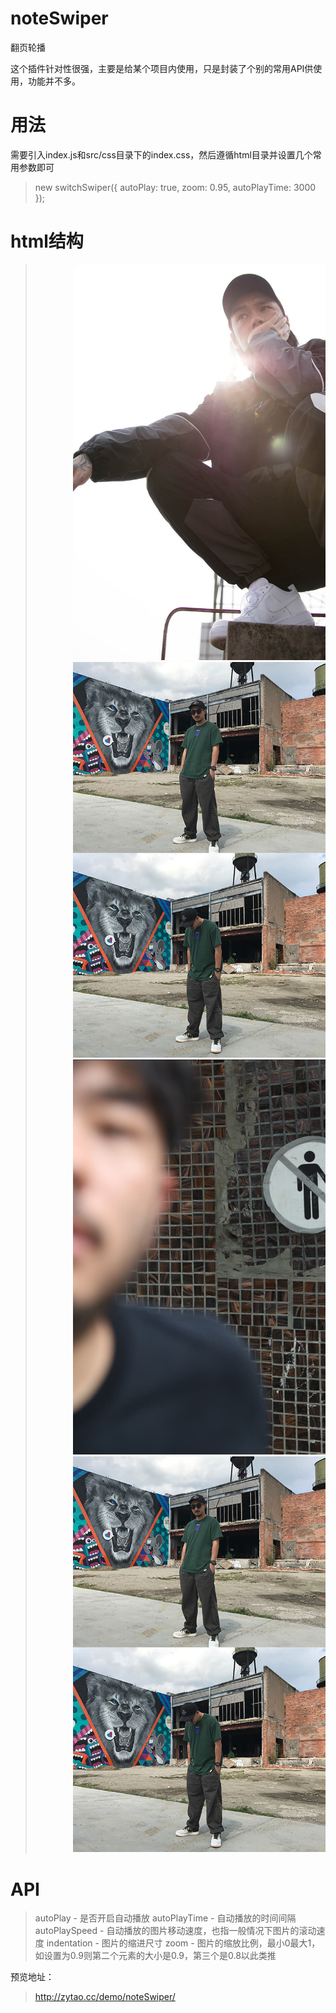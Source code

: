# noteSwiper
翻页轮播

这个插件针对性很强，主要是给某个项目内使用，只是封装了个别的常用API供使用，功能并不多。

# 用法
需要引入index.js和src/css目录下的index.css，然后遵循html目录并设置几个常用参数即可
>   new switchSwiper({
>       autoPlay: true,
>       zoom: 0.95,
>       autoPlayTime: 3000
>   });

# html结构
>   <div class="swiperSwiper">
>       <div class="swiper-box" style="margin-left: 60px;">
>           <div class="swiper-alone">
>               <img src="./src/img/1.jpg">
>           </div>
>           <div class="swiper-alone">
>               <img src="./src/img/2.jpg">
>           </div>
>           <div class="swiper-alone">
>               <img src="./src/img/3.jpg">
>           </div>
>           <div class="swiper-alone">
>               <img src="./src/img/2.jpg">
>           </div>
>       </div>
>       <div class="swiper-dots"></div>
>   </div>

# API
>   autoPlay - 是否开启自动播放
>   autoPlayTime - 自动播放的时间间隔
>   autoPlaySpeed - 自动播放的图片移动速度，也指一般情况下图片的滚动速度
>   indentation - 图片的缩进尺寸
>   zoom - 图片的缩放比例，最小0最大1，如设置为0.9则第二个元素的大小是0.9，第三个是0.8以此类推


预览地址：
>   http://zytao.cc/demo/noteSwiper/